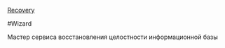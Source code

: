 ﻿---
Title: Компонент Recovery.Wizard
Keywords: Recovery
Link: .Recovery.Wizard
---

[Recovery](topic:.Custom.BasClasses.Recovery.Default)

#Wizard

Мастер сервиса восстановления целостности информационной базы